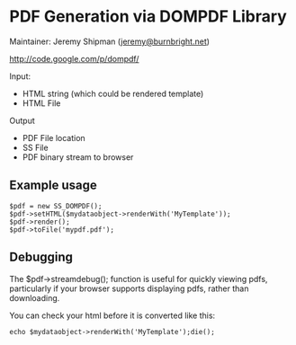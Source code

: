 # PDF Generation via DOMPDF Library

Maintainer: Jeremy Shipman (jeremy@burnbright.net)

http://code.google.com/p/dompdf/

Input:

 * HTML string (which could be rendered template)
 * HTML File
 
Output

 * PDF File location
 * SS File
 * PDF binary stream to browser

## Example usage

	$pdf = new SS_DOMPDF();
	$pdf->setHTML($mydataobject->renderWith('MyTemplate'));
	$pdf->render();
	$pdf->toFile('mypdf.pdf');
	
## Debugging

The $pdf->streamdebug(); function is useful for quickly viewing pdfs, particularly
if your browser supports displaying pdfs, rather than downloading.

You can check your html before it is converted like this:

	echo $mydataobject->renderWith('MyTemplate');die();